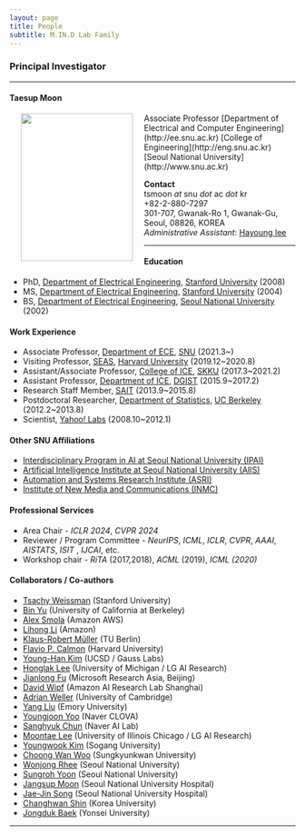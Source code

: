```yaml
---
layout: page
title: People 
subtitle: M.IN.D Lab Family
---
```


### Principal Investigator
<hr>

#### Taesup Moon 
  
<img src="https://raw.githubusercontent.com/mindlab-skku/mindlab-skku.github.io/master/img/Taesup_Moon.jpg" width="197" height="260" align="left" hspace="20" />
Associate Professor   
[Department of Electrical and Computer Engineering](http://ee.snu.ac.kr)  
[College of Engineering](http://eng.snu.ac.kr)  
[Seoul National University](http://www.snu.ac.kr)   

 
**Contact**  
tsmoon _at_ snu _dot_ ac  _dot_ kr  
+82-2-880-7297  
301-707, Gwanak-Ro 1, Gwanak-Gu, Seoul, 08826, KOREA  
_Administrative Assistant_: [Hayoung lee](mailtp:hazero@snu.ac.kr)  

<hr>

#### Education 
* PhD, [Department of Electrical Engineering](http://ee.stanford.edu), [Stanford University](http://www.stanford.edu) (2008)  
* MS, [Department of Electrical Engineering](http://ee.stanford.edu), [Stanford University](http://www.stanford.edu) (2004)  
* BS, [Department of Electrical Engineering](http://ee.snu.ac.kr), [Seoul National University](http://www.snu.ac.kr) (2002)  
  
#### Work Experience

* Associate Professor, [Department of ECE](http://ee.snu.ac.kr), [SNU](http://www.snu.ac.kr) (2021.3~)
* Visiting Professor, [SEAS](https://www.seas.harvard.edu/), [Harvard University](https://www.harvard.edu/) (2019.12~2020.8)
* Assistant/Associate Professor, [College of ICE](http://icc.skku.edu), [SKKU](http://www.skku.edu) (2017.3~2021.2)
* Assistant Professor, [Department of ICE](http://ice.dgist.ac.kr), [DGIST](http://www.dgist.ac.kr) (2015.9~2017.2)
* Research Staff Member, [SAIT](http://www.sait.samsung.co.kr) (2013.9~2015.8)
* Postdoctoral Researcher, [Department of Statistics](http://statistics.berkeley.edu), [UC Berkeley](http://www.berkeley.edu) (2012.2~2013.8)
* Scientist, [Yahoo! Labs](http://research.yahoo.com) (2008.10~2012.1)

#### Other SNU Affiliations
* [Interdisciplinary Program in AI at Seoul National University (IPAI)](https://gsai.snu.ac.kr)
* [Artificial Intelligence Institute at Seoul National University (AIIS)](https://aiis.snu.ac.kr)
* [Automation and Systems Research Institute (ASRI)](https://asri.snu.ac.kr/)
* [Institute of New Media and Communications (INMC)](http://www.inmc.snu.ac.kr/)

#### Professional Services
* Area Chair - _ICLR 2024_, _CVPR 2024_
* Reviewer / Program Committee - _NeurIPS_, _ICML_, _ICLR_, _CVPR_, _AAAI_, _AISTATS_, _ISIT_ , _IJCAI_, etc. 
* Workshop chair - _RiTA_ (2017,2018), _ACML_ (2019), _ICML (2020)_


#### Collaborators / Co-authors

- [Tsachy Weissman](https://web.stanford.edu/~tsachy/) (Stanford University)
- [Bin Yu](https://binyu.stat.berkeley.edu/) (University of California at Berkeley)
- [Alex Smola](https://alex.smola.org/) (Amazon AWS)
- [Lihong Li](https://lihongli.github.io/) (Amazon)
- [Klaus-Robert Müller](https://www.ml.tu-berlin.de/menue/members/klaus-robert_mueller/) (TU Berlin)
- [Flavio P. Calmon](https://people.seas.harvard.edu/~flavio/) (Harvard University)
- [Young-Han Kim](http://web.eng.ucsd.edu/~yhk/) (UCSD / Gauss Labs)
- [Honglak Lee](https://web.eecs.umich.edu/~honglak/) (University of Michigan / LG AI Research)   
- [Jianlong Fu](https://jianlong-fu.github.io/) (Microsoft Research Asia, Beijing)
- [David Wipf](http://www.davidwipf.com/) (Amazon AI Research Lab Shanghai)
- [Adrian Weller](http://mlg.eng.cam.ac.uk/adrian/) (University of Cambridge)  
- [Yang Liu](https://sph.emory.edu/faculty/profile/index.php?FID=yang-liu-632) (Emory University)
- [Youngjoon Yoo](https://yjyoo3312.github.io/) (Naver CLOVA)
- [Sanghyuk Chun](https://sanghyukchun.github.io/home/) (Naver AI Lab)
- [Moontae Lee](https://moontae.people.uic.edu/) (University of Illinois Chicago / LG AI Research)
- [Youngwook Kim](https://airlab.sogang.ac.kr/) (Sogang University)
- [Choong Wan Woo](https://cocoanlab.github.io/) (Sungkyunkwan University)
- [Wonjong Rhee](http://adsl.snu.ac.kr/?page_id=10883) (Seoul National University)
- [Sungroh Yoon](http://best.snu.ac.kr/) (Seoul National University)
- [Jangsup Moon](http://www.snuh.org/global/en/blog/82821/paper.do?dr_cd=82821) (Seoul National University Hospital)
- [Jae-Jin Song](https://snucm.elsevierpure.com/en/persons/y-song-3) (Seoul National University Hospital)
- [Changhwan Shin](https://scholar.google.co.kr/citations?user=ODheimwAAAAJ&hl=en) (Korea University)
- [Jongduk Baek](https://sit.yonsei.ac.kr/faculty/name_search.do?mode=view&userId=DtEOF1p2MpwGWs8dpzFcNA%3D%3D&sosokcd=) (Yonsei University)



<hr>  

